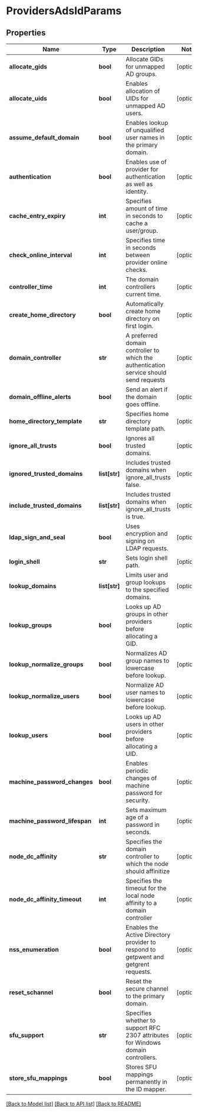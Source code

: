 # ProvidersAdsIdParams

## Properties
Name | Type | Description | Notes
------------ | ------------- | ------------- | -------------
**allocate_gids** | **bool** | Allocate GIDs for unmapped AD groups. | [optional] 
**allocate_uids** | **bool** | Enables allocation of UIDs for unmapped AD users. | [optional] 
**assume_default_domain** | **bool** | Enables lookup of unqualified user names in the primary domain. | [optional] 
**authentication** | **bool** | Enables use of provider for authentication as well as identity. | [optional] 
**cache_entry_expiry** | **int** | Specifies amount of time in seconds to cache a user/group. | [optional] 
**check_online_interval** | **int** | Specifies time in seconds between provider online checks. | [optional] 
**controller_time** | **int** | The domain controllers current time. | [optional] 
**create_home_directory** | **bool** | Automatically create home directory on first login. | [optional] 
**domain_controller** | **str** | A preferred domain controller to which the authentication service should send requests | [optional] 
**domain_offline_alerts** | **bool** | Send an alert if the domain goes offline. | [optional] 
**home_directory_template** | **str** | Specifies home directory template path. | [optional] 
**ignore_all_trusts** | **bool** | Ignores all trusted domains. | [optional] 
**ignored_trusted_domains** | **list[str]** | Includes trusted domains when ignore_all_trusts false. | [optional] 
**include_trusted_domains** | **list[str]** | Includes trusted domains when ignore_all_trusts is true. | [optional] 
**ldap_sign_and_seal** | **bool** | Uses encryption and signing on LDAP requests. | [optional] 
**login_shell** | **str** | Sets login shell path. | [optional] 
**lookup_domains** | **list[str]** | Limits user and group lookups to the specified domains. | [optional] 
**lookup_groups** | **bool** | Looks up AD groups in other providers before allocating a GID. | [optional] 
**lookup_normalize_groups** | **bool** | Normalizes AD group names to lowercase before lookup. | [optional] 
**lookup_normalize_users** | **bool** | Normalize AD user names to lowercase before lookup. | [optional] 
**lookup_users** | **bool** | Looks up AD users in other providers before allocating a UID. | [optional] 
**machine_password_changes** | **bool** | Enables periodic changes of machine password for security. | [optional] 
**machine_password_lifespan** | **int** | Sets maximum age of a password in seconds. | [optional] 
**node_dc_affinity** | **str** | Specifies the domain controller to which the node should affinitize | [optional] 
**node_dc_affinity_timeout** | **int** | Specifies the timeout for the local node affinity to a domain controller | [optional] 
**nss_enumeration** | **bool** | Enables the Active Directory provider to respond to getpwent and getgrent requests. | [optional] 
**reset_schannel** | **bool** | Reset the secure channel to the primary domain. | [optional] 
**sfu_support** | **str** | Specifies whether to support RFC 2307 attributes for Windows domain controllers. | [optional] 
**store_sfu_mappings** | **bool** | Stores SFU mappings permanently in the ID mapper. | [optional] 

[[Back to Model list]](../README.md#documentation-for-models) [[Back to API list]](../README.md#documentation-for-api-endpoints) [[Back to README]](../README.md)


